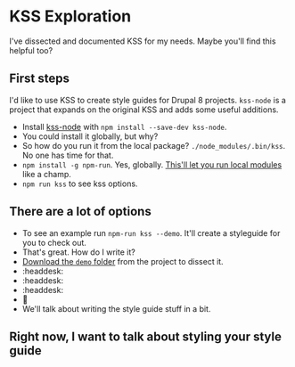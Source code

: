 # KSS Exploration

I've dissected and documented KSS for my needs. Maybe you'll find this helpful too?

## First steps

I'd like to use KSS to create style guides for Drupal 8 projects. `kss-node` is a project that expands on the original KSS and adds some useful additions.

* Install [kss-node](https://github.com/kss-node/kss-node) with `npm install --save-dev kss-node`. 
* You could install it globally, but why?
* So how do you run it from the local package? `./node_modules/.bin/kss`. No one has time for that.
* `npm install -g npm-run`. Yes, globally. [This'll let you run local modules](https://www.npmjs.com/package/npm-run) like a champ. 
* `npm run kss` to see kss options.

## There are a lot of options

* To see an example run `npm-run kss --demo`. It'll create a styleguide for you to check out.
* That's great. How do I write it?
* [Download the `demo` folder](https://github.com/kss-node/kss-node/tree/master/demo) from the project to dissect it.
* :headdesk:
* :headdesk:
* :headdesk:
* 🎉
* We'll talk about writing the style guide stuff in a bit.

## Right now, I want to talk about styling your style guide






